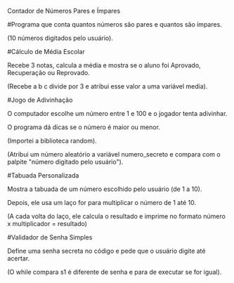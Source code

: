 
Contador de Números Pares e Ímpares

#Programa que conta quantos números são pares e quantos são ímpares.

(10 números digitados pelo usuário).

#Cálculo de Média Escolar

Recebe 3 notas, calcula a média e mostra se o aluno foi Aprovado, Recuperação ou Reprovado.

(Recebe a b c divide por 3 e atribui esse valor a uma variável media).

#Jogo de Adivinhação

O computador escolhe um número entre 1 e 100 e o jogador tenta adivinhar.

O programa dá dicas se o número é maior ou menor.

(Importei a biblioteca random).

(Atribui um número aleatório a variável numero_secreto e compara com o palpite "número digitado pelo usuário").

#Tabuada Personalizada

Mostra a tabuada de um número escolhido pelo usuário (de 1 a 10).

Depois, ele usa um laço for para multiplicar o número de 1 até 10.

(A cada volta do laço, ele calcula o resultado e imprime no formato número x multiplicador = resultado)


#Validador de Senha Simples

Define uma senha secreta no código e pede que o usuário digite até acertar.

(O while compara s1 é diferente de senha e para de executar se for igual).
